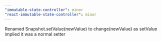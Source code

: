 ```yaml
---
"immutable-state-controller": minor
"react-immutable-state-controller": minor
---
```


Renamed Snapshot.setValue(newValue) to change(newValue) as setValue implied it was a normal setter
